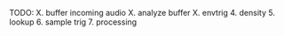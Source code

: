 TODO:
X. buffer incoming audio
X. analyze buffer
X. envtrig
4. density
5. lookup
6. sample trig
7. processing